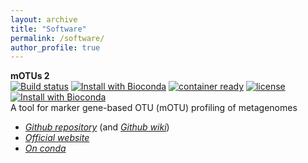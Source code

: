 ```yaml
---
layout: archive
title: "Software"
permalink: /software/
author_profile: true
---
```


__mOTUs 2__  
[![Build status](https://ci.appveyor.com/api/projects/status/0x4veuuoabm6018v/branch/master?svg=true)](https://ci.appveyor.com/project/AlessioMilanese/motus-v2/branch/master)
[![Install with Bioconda](https://anaconda.org/bioconda/motus/badges/installer/conda.svg)](https://anaconda.org/bioconda/motus)
[![container ready](https://quay.io/repository/biocontainers/motus/status)](https://quay.io/repository/biocontainers/motus)
[![license](https://anaconda.org/bioconda/motus/badges/license.svg)](https://github.com/motu-tool/mOTUs_v2/blob/master/LICENSE)
[![Install with Bioconda](https://img.shields.io/conda/dn/bioconda/motus.svg?style=flat)](https://anaconda.org/bioconda/motus)  
A tool for marker gene-based OTU (mOTU) profiling of metagenomes
* [_Github repository_](https://github.com/motu-tool/mOTUs_v2) (and [_Github wiki_](https://github.com/motu-tool/mOTUs_v2/wiki))
* [_Official website_](https://motu-tool.org/)
* [_On conda_](https://anaconda.org/bioconda/motus)
